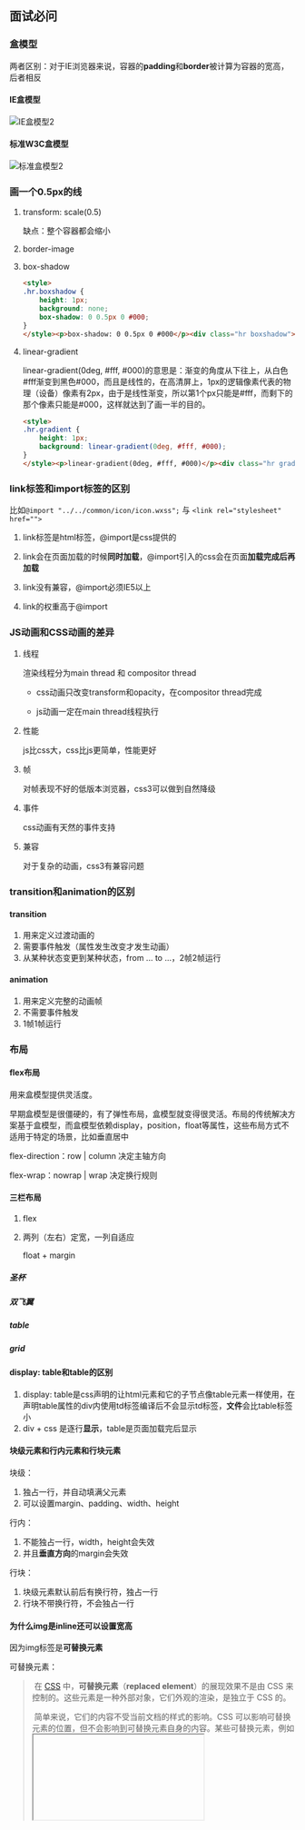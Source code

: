 ## 面试必问

### 盒模型

两者区别：对于IE浏览器来说，容器的**padding**和**border**被计算为容器的宽高，后者相反

#### IE盒模型

![IE盒模型2](E:\study\StudyProjects\lq_fullstack\css\面试\IE盒模型2.png)

#### 标准W3C盒模型

![标准盒模型2](E:\study\StudyProjects\lq_fullstack\css\面试\标准盒模型2.png)

### 画一个0.5px的线

1. transform: scale(0.5)

   缺点：整个容器都会缩小

2. border-image

3. box-shadow

   ```html
   <style>
   .hr.boxshadow {
       height: 1px;
       background: none;
       box-shadow: 0 0.5px 0 #000;
   }
   </style><p>box-shadow: 0 0.5px 0 #000</p><div class="hr boxshadow"></div>
   ```

3. linear-gradient

   linear-gradient(0deg, #fff, #000)的意思是：渐变的角度从下往上，从白色#fff渐变到黑色#000，而且是线性的，在高清屏上，1px的逻辑像素代表的物理（设备）像素有2px，由于是线性渐变，所以第1个px只能是#fff，而剩下的那个像素只能是#000，这样就达到了画一半的目的。

   ```html
   <style>
   .hr.gradient {
       height: 1px;
       background: linear-gradient(0deg, #fff, #000);
   }
   </style><p>linear-gradient(0deg, #fff, #000)</p><div class="hr gradient"></div>
   ```

### link标签和import标签的区别

比如`@import "../../common/icon/icon.wxss";` 与 `<link rel="stylesheet" href="">`

1. link标签是html标签，@import是css提供的

2. link会在页面加载的时候**同时加载**，@import引入的css会在页面**加载完成后再加载**
3. link没有兼容，@import必须IE5以上
4. link的权重高于@import

### JS动画和CSS动画的差异

1. 线程

   渲染线程分为main thread 和 compositor thread

   - css动画只改变transform和opacity，在compositor thread完成

   - js动画一定在main thread线程执行

2. 性能

   js比css大，css比js更简单，性能更好

3. 帧

   对帧表现不好的低版本浏览器，css3可以做到自然降级

4. 事件

   css动画有天然的事件支持

5. 兼容

   对于复杂的动画，css3有兼容问题

### transition和animation的区别

#### transition

1. 用来定义过渡动画的
2. 需要事件触发（属性发生改变才发生动画）
3. 从某种状态变更到某种状态，from ... to ...，2帧2帧运行

#### animation

1. 用来定义完整的动画帧
2. 不需要事件触发
3. 1帧1帧运行

### 布局

#### flex布局

用来盒模型提供灵活度。

早期盒模型是很僵硬的，有了弹性布局，盒模型就变得很灵活。布局的传统解决方案基于盒模型，而盒模型依赖display，position，float等属性，这些布局方式不适用于特定的场景，比如垂直居中

flex-direction：row | column 决定主轴方向

flex-wrap：nowrap | wrap 决定换行规则

#### 三栏布局

1. flex

2. 两列（左右）定宽，一列自适应

   float + margin 

##### 圣杯

##### 双飞翼

##### table

##### grid

#### display: table和table的区别

1. display: table是css声明的让html元素和它的子节点像table元素一样使用，在声明table属性的div内使用td标签编译后不会显示td标签，**文件**会比table标签小
2. div + css 是逐行**显示**，table是页面加载完后显示

#### 块级元素和行内元素和行块元素

块级：

1. 独占一行，并自动填满父元素
2. 可以设置margin、padding、width、height

行内：

1. 不能独占一行，width，height会失效
2. 并且**垂直方向**的margin会失效

行块：

1. 块级元素默认前后有换行符，独占一行
2. 行块不带换行符，不会独占一行

#### 为什么img是inline还可以设置宽高

因为img标签是**可替换元素**

可替换元素：

> ​		在 [CSS](https://developer.mozilla.org/zh-CN/docs/Web/CSS) 中，**可替换元素**（**replaced element**）的展现效果不是由 CSS 来控制的。这些元素是一种外部对象，它们外观的渲染，是独立于 CSS 的。
>
> ​		简单来说，它们的内容不受当前文档的样式的影响。CSS 可以影响可替换元素的位置，但不会影响到可替换元素自身的内容。某些可替换元素，例如 <iframe>元素，可能具有自己的样式表，但它们不会继承父文档的样式。

这些元素有一个共性，就是他们的内容都不是通过在标签内添加文本，而是通过某个属性（src、data（<object>）、label（<option>）或js控制（<canvas>））来显示内容的。

可替换元素拥有内置宽高，他们可以设置width和height。他们的性质同设置了display:inline-block的元素一致。

### BFC

块级格式化上下文，是一个独立的渲染区域，还有一定的布局规则

#### 特点

1. BFC不会与浮动的盒子（高度坍塌）重叠
2. BFC是页面上独立的容器，子元素不会影响外面的元素
3. 计算BFC的高度，BFC内的浮动元素的高度也会参与计算（不脱离文档流）

#### 生成

1. float不为none
2. position为flex和absolute
3. display：inline-block，flex，table-cell
4. overflow不为visible

### 垂直居中的方法

1. height&line-height

2. flex: align-items: center;

3. position&transform

4. margin（知道父容器的宽高）

5. 父：table-cell，子：vertical-align：middle

   不推荐使用，因为易造成回流

### 多行文本的省略号

```css
overflow: hidden;
text-overflow: ellipsis;
display: -webkit-box;
-webkit-box-orient: vertical;
-webkit-line-clamp: 2;
```

### 浮动

#### 清除浮动

1. BFC

   overflow: hidden

2. clear属性

   在浮动元素后加一个空元素，为其设置clear属性

3. 伪元素

   :after

   通过CSS伪元素在容器的内部元素最后添加了一个看不见的空格"020"或点"."，并且赋予clear属性来清除浮动。需要注意的是为了IE6和IE7浏览器，要给clearfix这个class添加一条zoom:1;触发haslayout。

   ```css
   .clearfix:after{
       content: "020"; 
       display: block; 
       height: 0; 
       clear: both; 
       visibility: hidden;  
   }
   
   .clearfix {
       /* 触发 hasLayout */ 
       zoom: 1; 
   }
   ```

4. 给浮动元素的父元素添加浮动

#### 浮动元素的display是什么

是none

### 重点：CSS3新特性

### CSS选择器及其优先级

id选择器，class选择器，标签选择器，伪元素选择器，伪类选择器，属性选择器

important > 内联样式 > 内部样式 > 外部样式 > 浏览器用户自定义 > 浏览器默认样式

### 背景色的填充区域

content + padding + border

### 重绘和回流（重排）

### CSS画三角形

边框原理：

假设只有border-top，当只有border-top值的时候，abc变成了"宽高"为50px的蓝色矩形，在设置了border-right后蓝色矩形被扯开，形成带有斜线分割的蓝色红色矩形，border-left同理

```css
.abc{
    width: 0;
    height: 0;
    border-top: 50px solid blue;
    border-right: 50px solid t ransparent;
    border-left: 50px solid transparent ;
}
```

### CSS布局种类
圣杯布局，双飞翼布局，Flex布局，结对定位布局，表格布局，网格布局

